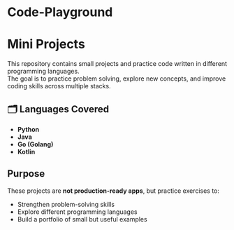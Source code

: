 ﻿# Code-Playground

# Mini Projects

This repository contains small projects and practice code written in different programming languages.  
The goal is to practice problem solving, explore new concepts, and improve coding skills across multiple stacks.

## 🗂 Languages Covered
- **Python**
- **Java**
- **Go (Golang)**
- **Kotlin**

##  Purpose
These projects are **not production-ready apps**, but practice exercises to:
- Strengthen problem-solving skills
- Explore different programming languages
- Build a portfolio of small but useful examples
